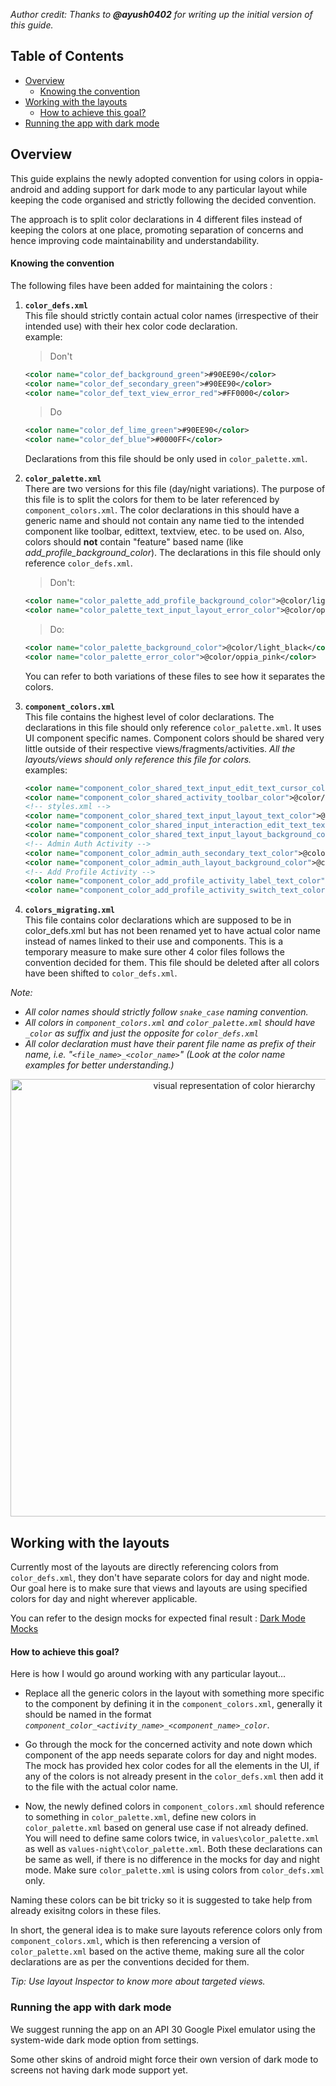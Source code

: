 _Author credit: Thanks to **@ayush0402** for writing up the initial version of this guide._

## Table of Contents

- [Overview](#overview)
  - [Knowing the convention](#knowing-the-convention)
- [Working with the layouts](#working-with-the-layouts)
	- [How to achieve this goal?](#how-to-achieve-this-goal)
- [Running the app with dark mode](#running-the-app-with-dark-mode)

## Overview
This guide explains the newly adopted convention for using colors in oppia-android and adding support for dark mode 
to any particular layout while keeping the code organised and strictly following the decided convention.

The approach is to split color declarations in 4 different files instead of keeping the colors at one place, promoting separation of 
concerns and hence improving code maintainability and understandability.



#### Knowing the convention

The following files have been added for maintaining the colors : 
1. **`color_defs.xml`**<br>
	 This file should strictly contain actual color names (irrespective of their intended use) with their hex color code declaration.<br>
	 example:<br>
	 > Don't
	 ```xml
	 <color name="color_def_background_green">#90EE90</color>
	 <color name="color_def_secondary_green">#90EE90</color>
	 <color name="color_def_text_view_error_red">#FF0000</color>
	 ```
	 > Do
	 ```xml
	 <color name="color_def_lime_green">#90EE90</color>
	 <color name="color_def_blue">#0000FF</color>
	 ```
	 Declarations from this file should be only used in `color_palette.xml`.

2. **`color_palette.xml`**<br>
	There are two versions for this file (day/night variations). The purpose of this file is to split the colors for them to be later referenced by `component_colors.xml`. The color declarations in this should have a generic name and should not contain any name tied to the intended component like toolbar, edittext, textview, etec. to be used on. Also, colors should **not** contain "feature" based name (like *add_profile_background_color*).
	The declarations in this file should only reference `color_defs.xml`.
	>Don't:
	```xml
 	<color name="color_palette_add_profile_background_color">@color/light_black</color>
 	<color name="color_palette_text_input_layout_error_color">@color/oppia_pink</color>
	```
	>Do:
	```xml
 	<color name="color_palette_background_color">@color/light_black</color>
 	<color name="color_palette_error_color">@color/oppia_pink</color>
	```
	You can refer to both variations of these files to see how it separates the colors.
3. **`component_colors.xml`**<br>
	This file contains the highest level of color declarations. The declarations in this file should only reference `color_palette.xml`. It uses UI component specific names. Component colors should be shared very little outside of their respective views/fragments/activities. *All the layouts/views should only reference this file for colors.*<br>
	examples:<br>
	```xml
 	<color name="component_color_shared_text_input_edit_text_cursor_color">@color/primary_text_color</color>
  	<color name="component_color_shared_activity_toolbar_color">@color/toolbar_color</color>
  	<!-- styles.xml -->
  	<color name="component_color_shared_text_input_layout_text_color">@color/primary_text_color</color>
  	<color name="component_color_shared_input_interaction_edit_text_text_color">@color/primary_text_color</color>
  	<color name="component_color_shared_text_input_layout_background_color">@color/text_input_background_color</color>
  	<!-- Admin Auth Activity -->
  	<color name="component_color_admin_auth_secondary_text_color">@color/description_text_color</color>
  	<color name="component_color_admin_auth_layout_background_color">@color/background_color</color>
  	<!-- Add Profile Activity -->
  	<color name="component_color_add_profile_activity_label_text_color">@color/primary_text_color</color>
  	<color name="component_color_add_profile_activity_switch_text_color">@color/dark_text_color</color>
	```
4. **`colors_migrating.xml`**<br>
	This file contains color declarations which are supposed to be in color_defs.xml but has not been renamed yet to have actual color name instead of names linked to their use and components. This is a temporary measure to make sure other 4 color files follows the convention decided for them.
	This file should be deleted after all colors have been shifted to `color_defs.xml`.<br>

_Note:_ 
- *All color names should strictly follow `snake_case` naming convention.*<br>
- *All colors in `component_colors.xml` and `color_palette.xml` should have `_color` as suffix and just the opposite for `color_defs.xml`*<br>
- *All color declaration must have their parent file name as prefix of their name, i.e. "`<file_name>_<color_name>`" (Look at the color name examples for better understanding.)*


<p align="center">
<img src="https://user-images.githubusercontent.com/76056229/153405110-a1c547b4-e8b8-4539-89dd-efe15dbb1b0d.png" width="700px" alt="visual representation of color hierarchy"></p>

## Working with the layouts
Currently most of the layouts are directly referencing colors from `color_defs.xml`, they don't have separate colors for day and night mode. Our goal here is to make sure that views and layouts are using specified colors for day and night wherever applicable.

You can refer to the design mocks for expected final result : [Dark Mode Mocks](https://xd.adobe.com/view/c05e9343-60f6-4c11-84ac-c756b75b940f-950d/grid/)

#### How to achieve this goal?
Here is how I would go around working with any particular layout...<br>

- Replace all the generic colors in the layout with something more specific to the component by defining it in the `component_colors.xml`, generally it should be named in the format *`component_color_<activity_name>_<component_name>_color`*. 

- Go through the mock for the concerned activity and note down which component of the app needs separate colors for day and night modes. The mock has provided hex color codes for all the elements in the UI, if any of the colors is not already present in the `color_defs.xml` then add it to the file with the actual color name.

- Now, the newly defined colors in `component_colors.xml` should reference to something in `color_palette.xml`, define new colors in `color_palette.xml` based on general use case if not already defined. You will need to define same colors twice, in `values\color_palette.xml` as well as `values-night\color_palette.xml`. Both these declarations can be same as well, if there is no difference in the mocks for day and night mode. Make sure `color_palette.xml` is using colors from `color_defs.xml` only.

Naming these colors can be bit tricky so it is suggested to take help from already exisitng colors in these files.

In short, the general idea is to make sure layouts reference colors only from `component_colors.xml`, which is then referencing a version of `color_palette.xml` based on the active theme, making sure all the color declarations are as per the conventions decided for them.

*Tip: Use layout Inspector to know more about targeted views.*

### Running the app with dark mode
We suggest running the app on an API 30 Google Pixel emulator using the system-wide dark mode option from settings.<br>

Some other skins of android might force their own version of dark mode to screens not having dark mode support yet.
